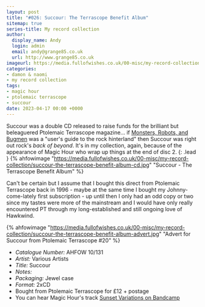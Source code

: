 ```yaml
---
layout: post
title: "#026: Succour: The Terrascope Benefit Album"
sitemap: true
series-title: My record collection
author:
  display_name: Andy
  login: admin
  email: andy@grange85.co.uk
  url: http://www.grange85.co.uk
imageurl: https://media.fullofwishes.co.uk/00-misc/my-record-collection/succour-the-terrascope-benefit-album-cd.jpg
categories:
- damon & naomi
- my record collection
tags:
- magic hour
- ptolemaic terrascope
- succour
date: 2023-04-17 00:00 +0000
---
```

Succour was a double CD released to raise funds for the brilliant but beleaguered Ptolemaic Terrascope magazine... if [Monsters, Robots, and Bugmen]() was a "user's guide to the rock hinterland" then Succour was right out rock's _back of beyond_. It's in my collection, again, because of the appearance of Magic Hour who wrap up things at the end of disc 2.
{: .lead }
{% ahfowimage "https://media.fullofwishes.co.uk/00-misc/my-record-collection/succour-the-terrascope-benefit-album-cd.jpg" "Succour - The Terrascope Benefit Album" %}

Can't be certain but I assume that I bought this direct from Ptolemaic Terrascope back in 1996 - maybe at the same time I bought my Johnny-come-lately first subscription - up until then I only had an odd copy or two since my tastes were more of the mainstream and I would have only really encountered PT through my long-established and still ongoing love of Hawkwind.


{% ahfowimage "https://media.fullofwishes.co.uk/00-misc/my-record-collection/succour-the-terrascope-benefit-album-advert.jpg" "Advert for Succour from Ptolemaic Terrascope #20" %}

 - *Catalogue Number:* AHFOW 10/131
 - *Artist:* Various Artists
 - *Title:* Succour
 - *Notes:* 
 - *Packaging:* Jewel case
 - *Format:* 2xCD
 - Bought from Ptolemaic Terrascope for £12 + postage
 - You can hear Magic Hour's track [Sunset Variations on Bandcamp](https://magic-hour.bandcamp.com/track/sunset-variations)
